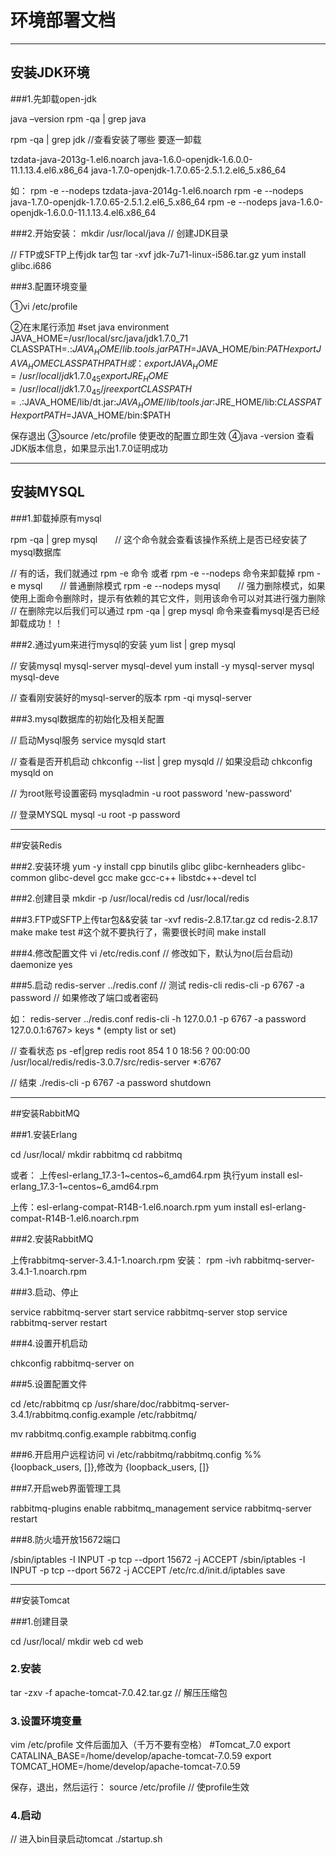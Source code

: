# 环境部署文档
---

## 安装JDK环境 

###1.先卸载open-jdk 

java –version 
rpm -qa | grep java 

rpm -qa | grep jdk //查看安装了哪些 要逐一卸载 

tzdata-java-2013g-1.el6.noarch 
java-1.6.0-openjdk-1.6.0.0-11.1.13.4.el6.x86_64 
java-1.7.0-openjdk-1.7.0.65-2.5.1.2.el6_5.x86_64 

如： 
rpm -e --nodeps tzdata-java-2014g-1.el6.noarch 
rpm -e --nodeps java-1.7.0-openjdk-1.7.0.65-2.5.1.2.el6_5.x86_64 
rpm -e --nodeps java-1.6.0-openjdk-1.6.0.0-11.1.13.4.el6.x86_64 

###2.开始安装： 
mkdir /usr/local/java // 创建JDK目录 

// FTP或SFTP上传jdk tar包
tar -xvf jdk-7u71-linux-i586.tar.gz
yum install glibc.i686
  
###3.配置环境变量

①vi /etc/profile
 
②在末尾行添加
       #set java environment
       JAVA_HOME=/usr/local/src/java/jdk1.7.0_71
       CLASSPATH=.:$JAVA_HOME/lib.tools.jar
       PATH=$JAVA_HOME/bin:$PATH
       export JAVA_HOME CLASSPATH PATH
或：
export JAVA_HOME=/usr/local/jdk1.7.0_45
export JRE_HOME=/usr/local/jdk1.7.0_45/jre
export CLASSPATH=.:$JAVA_HOME/lib/dt.jar:$JAVA_HOME/lib/tools.jar:$JRE_HOME/lib:$CLASSPATH
export PATH=$JAVA_HOME/bin:$PATH

保存退出
③source /etc/profile  使更改的配置立即生效
④java -version  查看JDK版本信息，如果显示出1.7.0证明成功

---

## 安装MYSQL

###1.卸载掉原有mysql

rpm -qa | grep mysql　　// 这个命令就会查看该操作系统上是否已经安装了mysql数据库

// 有的话，我们就通过 rpm -e 命令 或者 rpm -e --nodeps 命令来卸载掉
rpm -e mysql　　// 普通删除模式
rpm -e --nodeps mysql　　// 强力删除模式，如果使用上面命令删除时，提示有依赖的其它文件，则用该命令可以对其进行强力删除
// 在删除完以后我们可以通过 rpm -qa | grep mysql 命令来查看mysql是否已经卸载成功！！

###2.通过yum来进行mysql的安装
yum list | grep mysql

// 安装mysql mysql-server mysql-devel
yum install -y mysql-server mysql mysql-deve

// 查看刚安装好的mysql-server的版本
rpm -qi mysql-server

###3.mysql数据库的初始化及相关配置

// 启动Mysql服务
service mysqld start

// 查看是否开机启动
chkconfig --list | grep mysqld
// 如果没启动
chkconfig mysqld on

// 为root账号设置密码
mysqladmin -u root password 'new-password'

// 登录MYSQL
mysql -u root -p password

---

##安装Redis

###2.安装环境
yum -y install cpp binutils glibc glibc-kernheaders glibc-common glibc-devel gcc make gcc-c++ libstdc++-devel tcl

###2.创建目录
mkdir -p /usr/local/redis
cd /usr/local/redis

###3.FTP或SFTP上传tar包&&安装
tar -xvf redis-2.8.17.tar.gz
cd redis-2.8.17
make
make test #这个就不要执行了，需要很长时间
make install

###4.修改配置文件
vi /etc/redis.conf
// 修改如下，默认为no(后台启动)
daemonize yes

###5.启动
redis-server ../redis.conf
// 测试
redis-cli
redis-cli -p 6767 -a password // 如果修改了端口或者密码

如：
redis-server ../redis.conf 
redis-cli -h 127.0.0.1 -p 6767 -a password
127.0.0.1:6767> keys *
(empty list or set)

// 查看状态
ps -ef|grep redis
root       854     1  0 18:56 ?        00:00:00 /usr/local/redis/redis-3.0.7/src/redis-server *:6767   

// 结束
./redis-cli -p 6767 -a password shutdown

---

##安装RabbitMQ

###1.安装Erlang

cd /usr/local/
mkdir rabbitmq
cd rabbitmq

或者：
上传esl-erlang_17.3-1~centos~6_amd64.rpm
执行yum install esl-erlang_17.3-1~centos~6_amd64.rpm
 
上传：esl-erlang-compat-R14B-1.el6.noarch.rpm
yum install esl-erlang-compat-R14B-1.el6.noarch.rpm

###2.安装RabbitMQ

上传rabbitmq-server-3.4.1-1.noarch.rpm
安装：
rpm -ivh rabbitmq-server-3.4.1-1.noarch.rpm

###3.启动、停止

service rabbitmq-server start
service rabbitmq-server stop
service rabbitmq-server restart

###4.设置开机启动

chkconfig rabbitmq-server on

###5.设置配置文件

cd /etc/rabbitmq
cp /usr/share/doc/rabbitmq-server-3.4.1/rabbitmq.config.example /etc/rabbitmq/

mv rabbitmq.config.example rabbitmq.config

###6.开启用户远程访问
vi /etc/rabbitmq/rabbitmq.config
%%{loopback_users, []},修改为 {loopback_users, []}

###7.开启web界面管理工具

rabbitmq-plugins enable rabbitmq_management
service rabbitmq-server restart

###8.防火墙开放15672端口

/sbin/iptables -I INPUT -p tcp --dport 15672 -j ACCEPT
/sbin/iptables -I INPUT -p tcp --dport 5672 -j ACCEPT
/etc/rc.d/init.d/iptables save

---

##安装Tomcat

###1.创建目录

cd /usr/local/
mkdir web
cd web

### 2.安装
tar -zxv -f apache-tomcat-7.0.42.tar.gz // 解压压缩包

### 3.设置环境变量
vim /etc/profile  文件后面加入（千万不要有空格）
#Tomcat_7.0
export CATALINA_BASE=/home/develop/apache-tomcat-7.0.59
export TOMCAT_HOME=/home/develop/apache-tomcat-7.0.59


保存，退出，然后运行：
source /etc/profile // 使profile生效

### 4.启动
// 进入bin目录启动tomcat
./startup.sh
